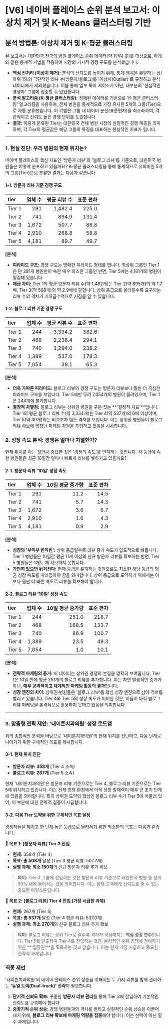 # [V6] 네이버 플레이스 순위 분석 보고서: 이상치 제거 및 K-Means 클러스터링 기반

## 분석 방법론: 이상치 제거 및 K-평균 클러스터링

본 보고서는 대한민국 전국의 병원 플레이스 순위 데이터(약 1만여 곳)를 대상으로, 아래와 같은 통계적 기법을 적용하여 시장의 거시적 경쟁 구도를 분석했습니다.

- **핵심 전처리 (이상치 제거):** 분석의 신뢰도를 높이기 위해, 통계 왜곡을 유발하는 상/하위 1%의 극단적인 리뷰 수(방문자/블로그)를 '이상치(Outlier)'로 규정하고 분석 데이터에서 제외했습니다. 이를 통해 일부 특이 케이스가 아닌, 대부분의 '현실적인 경쟁자' 그룹에 집중할 수 있었습니다.
- **분석 알고리즘 (K-평균 클러스터링):** 정제된 데이터를 기반으로 'K-평균 클러스터링' 알고리즘을 사용하여, 전체 병원을 통계적으로 가장 유사한 5개의 그룹(Tier)으로 자동 분류했습니다. 이 기법은 그룹 내 데이터 분산(표준편차)을 최소화하여, 객관적이고 신뢰도 높은 경쟁 단위를 도출합니다.
- **결과:** 이렇게 분류된 Tier는 대한민국 전체 병원 시장의 실질적인 경쟁 계층을 의미하며, 각 Tier의 평균값은 해당 그룹의 특징을 대표하는 현실적인 지표가 됩니다.

---

### 1. 현실 진단: 우리 병원의 현재 위치는?

네이버 플레이스의 핵심 지표인 '방문자 리뷰'와 '블로그 리뷰'를 기준으로, 대한민국 병원들은 어떻게 분포하고 있을까요? K-평균 클러스터링을 통해 통계적으로 유의미한 5개의 그룹(Tier)으로 분류한 결과는 다음과 같습니다.

#### 1-1. 방문자 리뷰 기준 경쟁 구도

| tier | 업체 수 | 평균 리뷰 수 | 표준 편차 |
| :--- | ------: | -----------: | --------: |
| Tier 1 | 291 | 1,482.4 | 225.0 |
| Tier 2 | 741 | 894.9 | 131.4 |
| Tier 3 | 1,672 | 507.7 | 88.8 |
| Tier 4 | 2,910 | 268.8 | 58.8 |
| Tier 5 | 4,181 | 89.7 | 49.7 |

**[분석]**
- **피라미드 구조:** 경쟁 구도는 명확한 피라미드 형태를 띱니다. 최상위 그룹인 Tier 1은 단 291개 병원만이 속한 매우 희소한 그룹인 반면, Tier 5에는 4,181개의 병원이 밀집해 있습니다.
- **체급 차이:** Tier 1의 평균 방문자 리뷰 수(약 1,482개)는 Tier 2(약 895개)의 약 1.7배, Tier 3(약 508개)의 약 2.9배에 달합니다. 상위 등급으로 올라갈수록 요구되는 리뷰 수의 격차가 기하급수적으로 커짐을 알 수 있습니다.

#### 1-2. 블로그 리뷰 기준 경쟁 구도

| tier | 업체 수 | 평균 리뷰 수 | 표준 편차 |
| :--- | ------: | -----------: | --------: |
| Tier 1 | 244 | 3,334.2 | 382.6 |
| Tier 2 | 468 | 2,238.4 | 294.1 |
| Tier 3 | 740 | 1,294.0 | 238.2 |
| Tier 4 | 1,389 | 537.0 | 178.3 |
| Tier 5 | 7,054 | 39.1 | 65.3 |

**[분석]**
- **더욱 가파른 피라미드:** 블로그 리뷰의 경쟁 구도는 방문자 리뷰보다 훨씬 더 극심한 피라미드 구조를 보입니다. Tier 5에만 무려 7,054개의 병원이 몰려있으며, Tier 1은 244개에 불과합니다.
- **결정적 차별점:** 블로그 리뷰는 상위권 병원을 구분 짓는 **'결정적 지표'**입니다. Tier 1의 평균 블로그 리뷰 수(약 3,334개)는 Tier 4(약 537개)의 6배 이상이며, Tier 5(약 39개)와는 비교조차 힘든 격차를 보입니다. 이는 상위권 병원들이 블로그 리뷰 확보에 엄청난 마케팅 자원을 투입하고 있음을 시사합니다.

### 2. 성장 속도 분석: 경쟁은 얼마나 치열한가?

현재 위치를 아는 것만큼 중요한 것은 '경쟁의 속도'를 인지하는 것입니다. 각 등급에 속한 병원들은 최근 10일간 얼마나 빠르게 리뷰를 쌓아가고 있을까요?

#### 2-1. 방문자 리뷰 '10일' 성장 속도

| tier | 업체 수 | 10일 평균 증가량 | 표준 편차 |
| :--- | ------: | ----------------: | --------: |
| Tier 1 | 291 | 11.2 | 14.5 |
| Tier 2 | 741 | 5.7 | 14.3 |
| Tier 3 | 1,672 | 3.6 | 6.7 |
| Tier 4 | 2,910 | 1.6 | 4.3 |
| Tier 5 | 4,181 | 0.9 | 2.9 |

**[분석]**
- **성장의 '부익부 빈익빈':** 상위 등급일수록 리뷰 증가 속도가 압도적으로 빠릅니다. Tier 1 병원들은 10일간 평균 11개 이상의 신규 방문자 리뷰를 확보하는 반면, Tier 5 병원들은 1개도 채 확보하지 못합니다.
- **가만히 있으면 뒤처진다:** 현재 등급을 유지하는 것만으로도 최소한 해당 등급의 평균 성장 속도를 따라잡아야 함을 의미합니다. 상위 등급으로 도약하기 위해서는 이보다 훨씬 더 빠른 속도로 리뷰를 확보해야 합니다.

#### 2-2. 블로그 리뷰 '10일' 성장 속도

| tier | 업체 수 | 10일 평균 증가량 | 표준 편차 |
| :--- | ------: | ----------------: | --------: |
| Tier 1 | 244 | 251.0 | 218.7 |
| Tier 2 | 468 | 168.5 | 133.7 |
| Tier 3 | 740 | 86.9 | 100.7 |
| Tier 4 | 1,389 | 23.5 | 49.3 |
| Tier 5 | 7,054 | 1.0 | 10.1 |

**[분석]**
- **전략적 마케팅의 증거:** 이 데이터는 상위권 경쟁의 본질을 명확히 보여줍니다. Tier 1은 10일 만에 평균 251개의 블로그 리뷰를 추가합니다. 이는 자연 발생적인 증가가 아닌, **매우 공격적이고 체계적인 마케팅 활동의 결과**입니다.
- **성장 엔진의 차이:** 상위권 병원들은 '블로그 리뷰'를 핵심 성장 엔진으로 삼아 격차를 벌리고 있습니다. Tier 4와 Tier 5의 성장 속도가 미미한 것은, 이들이 아직 블로그 리뷰 마케팅을 본격적으로 활용하지 못하고 있음을 의미합니다.

---

### 3. 맞춤형 전략 제안: '내이튼치과의원' 성장 로드맵

위의 종합적인 분석을 바탕으로 '내이튼치과의원'의 현재 위치를 진단하고, 다음 단계로 나아가기 위한 구체적인 목표를 제시합니다.

#### 3-1. 현재 위치 진단

- **방문자 리뷰:** **358개** (Tier 4 소속)
- **블로그 리뷰:** **267개** (Tier 5 소속)

현재 '내이튼치과의원'은 방문자 리뷰 기준으로는 Tier 4, 블로그 리뷰 기준으로는 Tier 5에 위치하고 있습니다. 이는 전체 경쟁 환경에서 아직 성장 잠재력이 매우 큰 초기 단계에 있음을 의미합니다. 특히 상위권 도약의 핵심인 블로그 리뷰 수가 Tier 5에 머물러 있어, 이 부분에 대한 전략적 집중이 시급합니다.

#### 3-2. 다음 Tier 도약을 위한 구체적인 목표 설정

경쟁자들을 제치고 한 단계 높은 등급으로 올라서기 위한 최소한의 목표는 다음과 같습니다.

**🎯 목표 1: [방문자 리뷰] Tier 3 진입**

-   **현재:** 358개 (Tier 4)
-   **목표:** **총 508개** 달성 (Tier 3 평균 리뷰: 507.7개)
-   **실행 과제:** **최소 150개**의 신규 방문자 리뷰 추가 확보

> **의미:** Tier 3 그룹에 진입하는 것은 방문자 리뷰 기준으로 대한민국 병원 중 상위 30% 내에 들어서는 것을 의미합니다. 이는 잠재 고객에게 신뢰도를 줄 수 있는 중요한 마일스톤입니다.

**🎯 목표 2: [블로그 리뷰] Tier 4 진입 (가장 시급한 과제)**

-   **현재:** 267개 (Tier 5)
-   **목표:** **총 537개** 달성 (Tier 4 평균 리뷰: 537.0개)
-   **실행 과제:** **최소 270개**의 신규 블로그 리뷰 추가 확보

> **의미:** 블로그 리뷰는 상위 Tier로 갈수록 격차가 극심해지는 **핵심 성장 변수**입니다. Tier 5를 탈출하여 Tier 4로 진입하는 것은, 본격적인 순위 경쟁에 참여하기 위한 **'입장권'**을 획득하는 것과 같습니다. 이는 현재 가장 시급하고 중요한 전략적 과제입니다.

### 최종 제언

'내이튼치과의원'의 네이버 플레이스 순위 상승을 위해서는 두 가지 리뷰를 함께 관리하는 **'듀얼 트랙(Dual-track)' 전략**이 필요합니다.

1.  **단기적 신뢰도 확보:** 꾸준한 **방문자 리뷰 관리**를 통해 Tier 3에 진입하여 기본적인 신뢰도를 구축해야 합니다.
2.  **중장기적 순위 상승:** 경쟁 병원들과의 격차를 벌리고 실질적인 순위 상승을 이끌어내기 위해, **블로그 리뷰 확보에 마케팅 역량을 집중**해야 합니다. 이는 선택이 아닌 필수 과제입니다.
